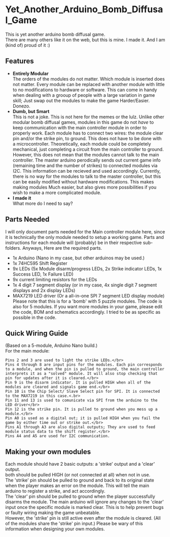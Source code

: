 # Yet_Another_Arduino_Bomb_Diffusal_Game
This is yet another arduino bomb diffusal game.</br>
There are many others like it on the web, but this is mine. I made it. And I am (kind of) proud of it :) </br>

## Features
- **Entirely Modular**</br>
  The orders of the modules do not matter. Which module is inserted does not matter. Every module can be replaced with another module with little to no modifications to hardware or software. This can come in handy when dealing with a grooup of people with a large variation in game skill; Just swap out the modules to make the game Harder/Easier. Donezo.
- **Dumb, but Smart**</br>
This is not a joke. This is not here for the memes or the lulz. Unlike other modular bomb diffusal games, modules in this game do not *have* to keep communication with the main controller module in order to properly work. Each module has to connect two wires: the module clear pin and/or the strike pin, to ground. This does not have to be done with a microcontroller. Theoretically, each module could be completely mechanical, just completing a circuit from the main controller to ground. However, this does not mean that the modules cannot talk to the main controller. The master arduino perodically sends out current game info (remaining time and the number of strikes) to connected modules via I2C. This information can be recieved and used accordingly. Currently, there is no way for the modules to talk to the master controller, but this can be easily modified without hardware modifications. This makes making modules Much easier, but also gives more possibilities if you wish to make a more complicated module. 
- **I made it**</br>
What more do I need to say?

## Parts Needed
I will only document parts needed for the Main controller module here, since it is technically the only module needed to setup a working game. Parts and instructions for each module will (probably) be in their respective sub-folders.
Anyways, Here are the required parts. </br>
- 1x Arduino (Nano in my case, but other arduinos may be used.)
- 1x 74HC595 Shift Register
- 9x LEDs (5x Module disarm/progress LEDs, 2x Strike indicator LEDs, 1x Success LED, 1x Failure LED)
- 9x current limiting resistors for the LEDs
- 1x 4 digit 7 segment display (or in my case, 4x single digit 7 segment displays and 2x display LEDs)
- MAX7219 LED driver (Or a all-in-one SPI 7 segment LED display module)</br>
Please note that this is for a 'bomb' with 5 puzzle modules. The code is also for 5 modules. If you want more modules in your game, please edit the code, BOM and schematics accordingly. I tried to be as specific as possible in the code.

## Quick Wiring Guide
(Based on a 5-module, Arduino Nano build.)</br>
For the main module:</br>
```Pins 0 and 1 are left unused, because they mess up uploading and I did not want to go through the hassle of unplugging and replugging things to the pins every time I uploaded code to the arduino. Feel free to use it in your game. Basically free parking.</br>
Pins 2 and 3 are used to light the strike LEDs.</br>
Pins 4 through 8 are input pins for the modules. Each pin corresponds to a module, and when the pin is pulled to ground, the main controller interprets it as a "solved" module. It will also stop checking that pin for updates after it is cleared.</br>
Pin 9 is the disarm indicator. It is pulled HIGH when all of the modules are cleared and signals game end.</br>
Pin 10 is the Chip Select/ Slave Select pin for SPI. It is connected to the MAX7219 in this case.<.br>
Pin 11 and 13 is used to comunicate via SPI from the arduino to the LED driver</br>
Pin 12 is the strike pin. It is pulled to ground when you mess up a module.</br>
Pin A0 is used as a digital out; it is pulled HIGH when you fail the game by either time out or strike out.</br>
Pins A1 through A3 are also digital outputs; They are used to feed module status data to the shift register.</br>
Pins A4 and A5 are used for I2C communication.
```
## Making your own modules
Each module should have 2 basic outputs: a 'strike' output and a 'clear' output.</br>
both should be pulled HIGH (or not connected at all) when not in use.</br>
The 'strike' pin should be pulled to ground and back to its original state when the player makes an error on the module. This will tell the main arduino to register a strike, and act accordingly. </br>
The 'clear' pin should be pulled to ground when the player successfully disarms the module. The main arduino will ignore any changes to the 'clear' input once the specific module is marked clear. This is to help prevent bugs or faulty wiring making the game unbeatable.</br> 
However, the 'strike' pin is still active even after the module is cleared. (All of the modules share the 'strike' pin input.) Please be wary of this information when designing your own modules.
